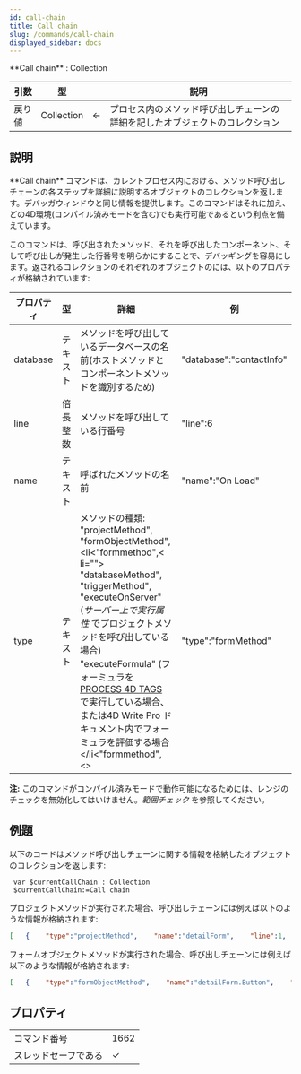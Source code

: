 ```yaml
---
id: call-chain
title: Call chain
slug: /commands/call-chain
displayed_sidebar: docs
---
```


<!--REF #_command_.Call chain.Syntax-->**Call chain** : Collection<!-- END REF-->
<!--REF #_command_.Call chain.Params-->
| 引数 | 型 |  | 説明 |
| --- | --- | --- | --- |
| 戻り値 | Collection | &#8592; | プロセス内のメソッド呼び出しチェーンの詳細を記したオブジェクトのコレクション |

<!-- END REF-->

## 説明 

<!--REF #_command_.Call chain.Summary-->**Call chain** コマンドは、カレントプロセス内における、メソッド呼び出しチェーンの各ステップを詳細に説明するオブジェクトのコレクションを返します。<!-- END REF-->デバッガウィンドウと同じ情報を提供します。このコマンドはそれに加え、どの4D環境(コンパイル済みモードを含む)でも実行可能であるという利点を備えています。

このコマンドは、呼び出されたメソッド、それを呼び出したコンポーネント、そして呼び出しが発生した行番号を明らかにすることで、デバッギングを容易にします。返されるコレクションのそれぞれのオブジェクトのには、以下のプロパティが格納されています:

| **プロパティ** | **型** | **詳細**                                                                                                                                                                                                                                                                                                            | **例**                    |
| --------- | ----- | ----------------------------------------------------------------------------------------------------------------------------------------------------------------------------------------------------------------------------------------------------------------------------------------------------------------- | ------------------------ |
| database  | テキスト  | メソッドを呼び出しているデータベースの名前(ホストメソッドとコンポーネントメソッドを識別するため)                                                                                                                                                                                                                                                                 | "database":"contactInfo" |
| line      | 倍長整数  | メソッドを呼び出している行番号                                                                                                                                                                                                                                                                                                   | "line":6                 |
| name      | テキスト  | 呼ばれたメソッドの名前                                                                                                                                                                                                                                                                                                       | "name":"On Load"         |
| type      | テキスト  | メソッドの種類: <br/>"projectMethod", "formObjectMethod", <li<"formmethod",< li=""> "databaseMethod", "triggerMethod", "executeOnServer" (*サーバー上で実行属性* でプロジェクトメソッドを呼び出している場合) "executeFormula" (フォーミュラを[PROCESS 4D TAGS](process-4d-tags.md) で実行している場合、または4D Write Pro ドキュメント内でフォーミュラを評価する場合</li<"formmethod",<> | "type":"formMethod"      |

**注:** このコマンドがコンパイル済みモードで動作可能になるためには、レンジのチェックを無効化してはいけません。*範囲チェック* を参照してください。

## 例題 

以下のコードはメソッド呼び出しチェーンに関する情報を格納したオブジェクトのコレクションを返します:

```4d
 var $currentCallChain : Collection
 $currentCallChain:=Call chain
```

プロジェクトメソッドが実行された場合、呼び出しチェーンには例えば以下のような情報が格納されます:

```json
[   {    "type":"projectMethod",    "name":"detailForm",    "line":1,    "database":"myDatabase"   }]
```

フォームオブジェクトメソッドが実行された場合、呼び出しチェーンには例えば以下のような情報が格納されます:

```json
[   {    "type":"formObjectMethod",    "name":"detailForm.Button",    "line":1,    "database":"myDatabase"   },   {    "type":"formMethod",    "name”:"detailForm",    "line":2,    "database":"myDatabase"   },   {    "type":"projectMethod",    "name”:"showDetailForm",    "line":2,    "database":"myDatabase”   }]
```


## プロパティ

|  |  |
| --- | --- |
| コマンド番号 | 1662 |
| スレッドセーフである | &check; |


